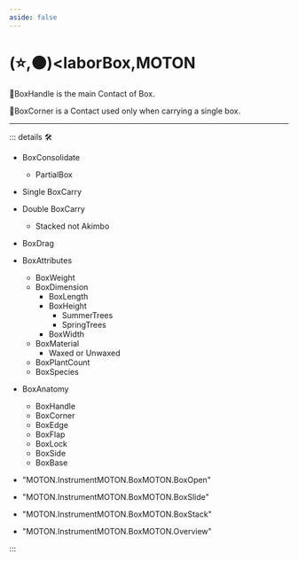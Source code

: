 ```yaml
---
aside: false
---
```

# (⭐,🟠)<laborBox</labor>,<motor>MOTON</motor>

🔻<via>BoxHandle</via> is the main Contact of Box.

🔻<via>BoxCorner</via> is a Contact used only when carrying a single box.

---

<!-- =================================================== -->
<!-- =================================================== -->
<!-- =================================================== -->
<!-- =================================================== -->
<!-- =================================================== -->
::: details 🛠

- BoxConsolidate
    - PartialBox
- Single BoxCarry
- Double BoxCarry
    - Stacked not Akimbo
- BoxDrag
- BoxAttributes
    - BoxWeight
    - BoxDimension
        - BoxLength
        - BoxHeight
            - SummerTrees
            - SpringTrees
        - BoxWidth
    - BoxMaterial
        - Waxed or Unwaxed
    - BoxPlantCount
    - BoxSpecies
- BoxAnatomy
    - BoxHandle
    - BoxCorner
    - BoxEdge
    - BoxFlap
    - BoxLock
    - BoxSide
    - BoxBase

- "MOTON.InstrumentMOTON.BoxMOTON.BoxOpen"
- "MOTON.InstrumentMOTON.BoxMOTON.BoxSlide"
- "MOTON.InstrumentMOTON.BoxMOTON.BoxStack"
- "MOTON.InstrumentMOTON.BoxMOTON.Overview"

:::
